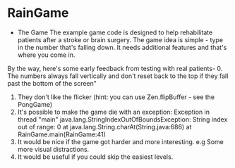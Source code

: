 # RainGame
* The Game
The example game code is designed to help rehabilitate patients after a stroke or brain surgery.
The game idea is simple - type in the number that's falling down.
It needs additional features and that's where you come in.

By the way, here's some early feedback from testing with real patients-
0. The numbers always fall vertically and don't reset back to the top if they fall past the bottom of the screen"
1. They don't like the flicker (hint:  you can use Zen.flipBuffer - see the PongGame)
2. It's possible to make the game die with an exception:
Exception in thread "main" java.lang.StringIndexOutOfBoundsException: String index out of range: 0
	at java.lang.String.charAt(String.java:686)
	at RainGame.main(RainGame:41)
3. It would be nice if the game got harder and more interesting.
e.g Some more visual distractions.
4. It would be useful if you could skip the easiest levels.
